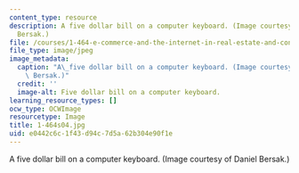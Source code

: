 ```yaml
---
content_type: resource
description: A five dollar bill on a computer keyboard. (Image courtesy of Daniel
  Bersak.)
file: /courses/1-464-e-commerce-and-the-internet-in-real-estate-and-construction-spring-2004/e0442c6c1f43d94c7d5a62b304e90f1e_1-464s04.jpg
file_type: image/jpeg
image_metadata:
  caption: "A\_five dollar bill on a computer keyboard. (Image courtesy of Daniel\
    \ Bersak.)"
  credit: ''
  image-alt: Five dollar bill on a computer keyboard.
learning_resource_types: []
ocw_type: OCWImage
resourcetype: Image
title: 1-464s04.jpg
uid: e0442c6c-1f43-d94c-7d5a-62b304e90f1e
---
```

A five dollar bill on a computer keyboard. (Image courtesy of Daniel Bersak.)

